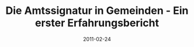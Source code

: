 ---
abstract: ''
authors:
- Bernhard Horn
- Roman Trabitsch
- Gerald Fischer
- Thomas Grechenig
date: '2011-02-24'
featured: false
links:
- name: Publik
  url: https://publik.tuwien.ac.at/showentry.php?ID=205294&lang=2
publication: 'Vortrag: Internationales Rechtsinformatik Symposion (IRIS 2011), Salzburg,
  Austria; 24.02.2011 - 26.02.2011; in: "Europäische Projektkultur als Beitrag zur
  Rationalisierung des Rechts", E. Schweighofer, F. Kummer (Hrg.); OCG books@ocg.at,
  Wien (2011), ISBN: 978-3-85403-278-6; S. 231 - 238'
publication_types:
- '1'
publishDate: '2011-02-24'
title: Die Amtssignatur in Gemeinden - Ein erster Erfahrungsbericht
url_pdf: ''
---